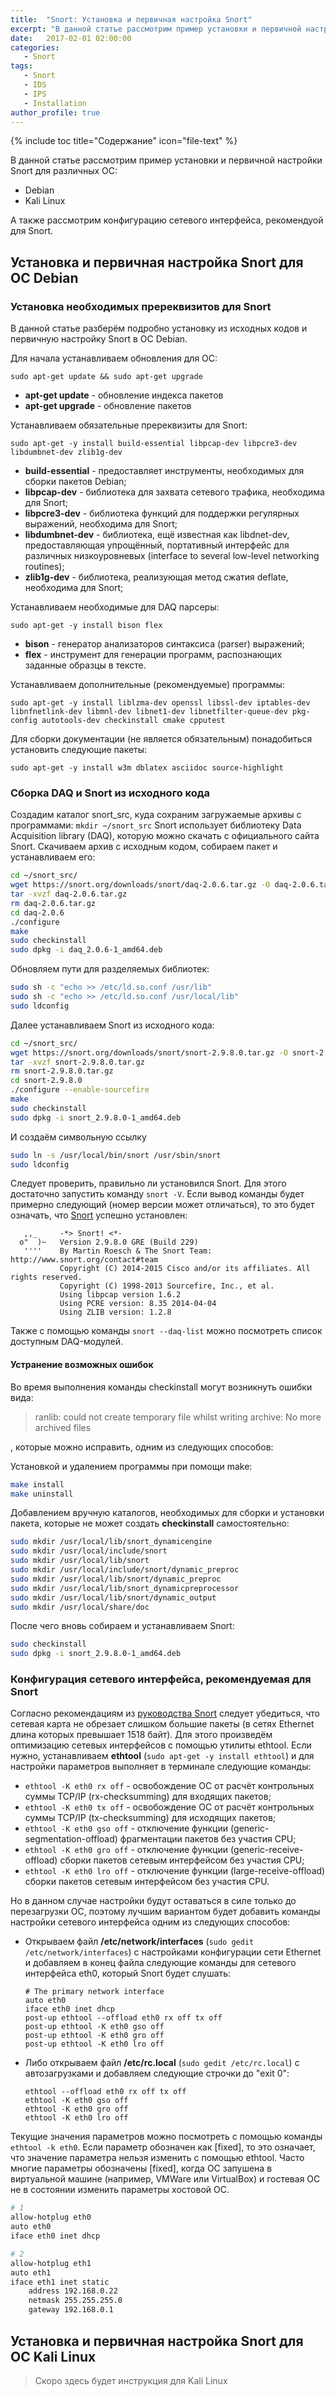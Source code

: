 ```yaml
---
title:  "Snort: Установка и первичная настройка Snort"
excerpt: "В данной статье рассмотрим пример установки и первичной настройки Snort для различных ОС. А также рассмотрим конфигурацию сетевого интерфейса, рекомендованой для Snort."
date:   2017-02-01 02:00:00
categories:
   - Snort
tags:
   - Snort
   - IDS
   - IPS
   - Installation
author_profile: true
---
```


{% include toc title="Содержание" icon="file-text" %}


В данной статье рассмотрим пример установки и первичной настройки Snort для различных ОС:

* Debian
* Kali Linux

А также рассмотрим конфигурацию сетевого интерфейса, рекомендуой для Snort.



## Установка и первичная настройка Snort для ОС Debian

### Установка необходимых пререквизитов для Snort

В данной статье разберём подробно установку из исходных кодов и первичную настройку Snort в ОС Debian.

Для начала устанавливаем обновления для ОС:

`sudo apt-get update && sudo apt-get upgrade`

* **apt-get update** - обновление индекса пакетов
* **apt-get upgrade** - обновление пакетов


Устанавливаем обязательные пререквизиты для Snort:

`sudo apt-get -y install build-essential libpcap-dev libpcre3-dev libdumbnet-dev zlib1g-dev`

* **build-essential** - предоставляет инструменты, необходимых для сборки пакетов Debian;
* **libpcap-dev** - библиотека для захвата сетевого трафика, необходима для Snort;
* **libpcre3-dev** - библиотека функций для поддержки регулярных выражений, необходима для Snort;
* **libdumbnet-dev** - библиотека, ещё известная как libdnet-dev, предоставляющая упрощённый, портативный интерфейс для различных низкоуровневых (interface to several low-level networking routines);
* **zlib1g-dev** - библиотека, реализующая метод сжатия deflate, необходима для Snort;

Устанавливаем необходимые для DAQ парсеры:

`sudo apt-get -y install bison flex`

* **bison** - генератор анализаторов синтаксиса (parser) выражений;
* **flex** - инструмент для генерации программ, распознающих заданные образцы в тексте.

Устанавливаем дополнительные (рекомендуемые) программы:

`sudo apt-get -y install liblzma-dev openssl libssl-dev iptables-dev libnfnetlink-dev libmnl-dev libnet1-dev libnetfilter-queue-dev pkg-config autotools-dev checkinstall cmake cpputest`

Для сборки документации (не является обязательным) понадобиться установить следующие пакеты:

`sudo apt-get -y install w3m dblatex asciidoc source-highlight`



### Сборка DAQ и Snort из исходного кода

Создадим каталог snort_src, куда сохраним загружаемые архивы с программами: `mkdir ~/snort_src` Snort использует библиотеку Data Acquisition library (DAQ), которую можно скачать с официального сайта Snort. Скачиваем архив с исходным кодом, собираем пакет и устанавливаем его:

```bash
cd ~/snort_src/
wget https://snort.org/downloads/snort/daq-2.0.6.tar.gz -O daq-2.0.6.tar.gz
tar -xvzf daq-2.0.6.tar.gz
rm daq-2.0.6.tar.gz
cd daq-2.0.6
./configure
make
sudo checkinstall
sudo dpkg -i daq_2.0.6-1_amd64.deb
```

Обновляем пути для разделяемых библиотек:

```bash
sudo sh -c "echo >> /etc/ld.so.conf /usr/lib"
sudo sh -c "echo >> /etc/ld.so.conf /usr/local/lib"
sudo ldconfig
```

Далее устанавливаем Snort из исходного кода:

```bash
cd ~/snort_src/
wget https://snort.org/downloads/snort/snort-2.9.8.0.tar.gz -O snort-2.9.8.0.tar.gz
tar -xvzf snort-2.9.8.0.tar.gz
rm snort-2.9.8.0.tar.gz
cd snort-2.9.8.0
./configure --enable-sourcefire
make
sudo checkinstall
sudo dpkg -i snort_2.9.8.0-1_amd64.deb
```

И создаём символьную ссылку

```bash
sudo ln -s /usr/local/bin/snort /usr/sbin/snort
sudo ldconfig
```

Следует проверить, правильно ли установился Snort. Для этого достаточно запустить команду `snort -V`. Если вывод команды будет примерно следующий (номер версии может отличаться), то это будет означать, что [Snort](https://www.snort.org/downloads) успешно установлен:

```
   ,,_     -*> Snort! <*-
  o"  )~   Version 2.9.8.0 GRE (Build 229)
   ''''    By Martin Roesch & The Snort Team: http://www.snort.org/contact#team
           Copyright (C) 2014-2015 Cisco and/or its affiliates. All rights reserved.
           Copyright (C) 1998-2013 Sourcefire, Inc., et al.
           Using libpcap version 1.6.2
           Using PCRE version: 8.35 2014-04-04
           Using ZLIB version: 1.2.8
```

Также с помощью команды `snort --daq-list` можно посмотреть список доступным DAQ-модулей.




#### Устранение возможных ошибок

Во время выполнения команды checkinstall могут возникнуть ошибки вида:

> ranlib: could not create temporary file whilst writing archive: No more archived files

, которые можно исправить, одним из следующих способов:

Установкой и удалением программы при помощи make:

```bash
make install
make uninstall
```

Добавлением вручную каталогов, необходимых для сборки и установки пакета, которые не может создать **checkinstall** самостоятельно:

```bash
sudo mkdir /usr/local/lib/snort_dynamicengine
sudo mkdir /usr/local/include/snort
sudo mkdir /usr/local/lib/snort
sudo mkdir /usr/local/include/snort/dynamic_preproc
sudo mkdir /usr/local/lib/snort/dynamic_preproc
sudo mkdir /usr/local/lib/snort_dynamicpreprocessor
sudo mkdir /usr/local/lib/snort/dynamic_output
sudo mkdir /usr/local/share/doc
```

После чего вновь собираем и устанавливаем Snort:

```bash
sudo checkinstall
sudo dpkg -i snort_2.9.8.0-1_amd64.deb
```


### Конфигурация сетевого интерфейса, рекомендуемая для Snort

Согласно рекомендациям из [руководства Snort](http://manual.snort.org/node7.html) следует убедиться, что сетевая карта не обрезает слишком большие пакеты (в сетях Ethernet длина которых превышает 1518 байт). Для этого произведём оптимизацию сетевых интерфейсов с помощью утилиты ethtool. Если нужно, устанавливаем **ethtool** (`sudo apt-get -y install ethtool`) и для настройки параметров выполняет в терминале следующие команды:

* `ethtool -K eth0 rx off` - освобождение ОС от расчёт контрольных суммы TCP/IP (rx-checksumming) для входящих пакетов;
* `ethtool -K eth0 tx off` - освобождение ОС от расчёт контрольных суммы TCP/IP (tx-checksumming) для исходящих пакетов;
* `ethtool -K eth0 gso off` - отключение функции (generic-segmentation-offload) фрагментации пакетов без участия CPU;
* `ethtool -K eth0 gro off` - отключение функции (generic-receive-offload) сборки пакетов сетевым интерфейсом без участия CPU;
* `ethtool -K eth0 lro off` - отключение функции (large-receive-offload) сборки пакетов сетевым интерфейсом без участия CPU.


Но в данном случае настройки будут оставаться в силе только до перезагрузки ОС, поэтому лучшим вариантом будет добавить команды настройки сетевого интерфейса одним из следующих способов:

* Открываем файл **/etc/network/interfaces** (`sudo gedit /etc/network/interfaces`) с настройками конфигурации сети Ethernet и добавляем в конец файла следующие команды для сетевого интерфейса eth0, который Snort будет слушать:

  ```
  # The primary network interface
  auto eth0
  iface eth0 inet dhcp
  post-up ethtool --offload eth0 rx off tx off
  post-up ethtool -K eth0 gso off
  post-up ethtool -K eth0 gro off
  post-up ethtool -K eth0 lro off
  ```

* Либо открываем файл **/etc/rc.local** (`sudo gedit /etc/rc.local`) с автозагрузками и добавляем следующие строчки до "exit 0":

  ```
  ethtool --offload eth0 rx off tx off
  ethtool -K eth0 gso off
  ethtool -K eth0 gro off
  ethtool -K eth0 lro off
  ```


Текущие значения параметров можно посмотреть с помощью команды `ethtool -k eth0`. Если параметр обозначен как [fixed], то это означает, что значение параметра нельзя изменить с помощью ethtool. Часто многие параметры обозначены [fixed], когда ОС запушена в виртуальной машине (например, VMWare или VirtualBox) и гостевая ОС не в состоянии изменить параметры хостовой ОС.

```bash
# 1
allow-hotplug eth0
auto eth0
iface eth0 inet dhcp

# 2
allow-hotplug eth1
auto eth1
iface eth1 inet static
    address 192.168.0.22
    netmask 255.255.255.0
    gateway 192.168.0.1
```


## Установка и первичная настройка Snort для ОС Kali Linux

> Скоро здесь будет инструкция для Kali Linux
